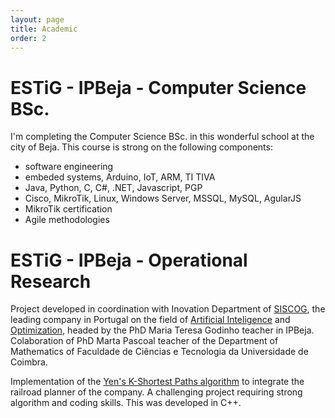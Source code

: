 ```yaml
---
layout: page
title: Academic
order: 2
---
```


ESTiG - IPBeja - Computer Science BSc.
======================================
I'm completing the Computer Science BSc. in this wonderful school at the city
of Beja. This course is strong on the following components:
- software engineering
- embeded systems, Arduino, IoT, ARM, TI TIVA
- Java, Python, C, C#, .NET, Javascript, PGP
- Cisco, MikroTik, Linux, Windows Server, MSSQL, MySQL, AgularJS
- MikroTik certification
- Agile methodologies

ESTiG - IPBeja - Operational Research
=====================================
Project developed in coordination with Inovation Department of
[SISCOG](http://www.siscog.eu/), the leading company in Portugal on the field of
[Artificial Inteligence](https://en.wikipedia.org/wiki/Artificial_intelligence)
and [Optimization](https://en.wikipedia.org/wiki/Operations_research), headed by the
PhD Maria Teresa Godinho teacher in IPBeja. Colaboration of PhD Marta Pascoal teacher of the Department of Mathematics of Faculdade de Ciências e Tecnologia da Universidade de Coimbra.

Implementation of the [Yen's K-Shortest Paths algorithm](https://en.wikipedia.org/wiki/Yen%27s_algorithm)
to integrate the railroad planner of the company. A challenging project requiring strong algorithm and
coding skills. This was developed in C++.
